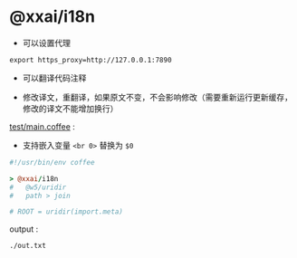 [‼️]: ✏️README.mdt

# @xxai/i18n

* 可以设置代理

```
export https_proxy=http://127.0.0.1:7890
```

* 可以翻译代码注释

* 修改译文，重翻译，如果原文不变，不会影响修改（需要重新运行更新缓存，修改的译文不能增加换行）

[test/main.coffee](./test/main.coffee) :

* 支持嵌入变量 `<br 0>` 替换为 `$0`

```coffee
#!/usr/bin/env coffee

> @xxai/i18n
#   @w5/uridir
#   path > join

# ROOT = uridir(import.meta)
```

output :

```
./out.txt
```

